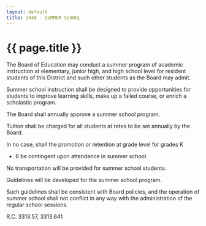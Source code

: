 ```yaml
---
layout: default
title: 2440 - SUMMER SCHOOL
---
```


{{ page.title }}
================

The Board of Education may conduct a summer program of academic
instruction at elementary, junior high, and high school level for
resident students of this District and such other students as the Board
may admit.

Summer school instruction shall be designed to provide opportunities for
students to improve learning skills, make up a failed course, or enrich
a scholastic program.

The Board shall annually approve a summer school program.

Tuition shall be charged for all students at rates to be set annually by
the Board.

In no case, shall the promotion or retention at grade level for grades K
- 6 be contingent upon attendance in summer school.

No transportation will be provided for summer school students.

Guidelines will be developed for the summer school program.

Such guidelines shall be consistent with Board policies, and the
operation of summer school shall not conflict in any way with the
administration of the regular school sessions.

R.C. 3313.57, 3313.641
